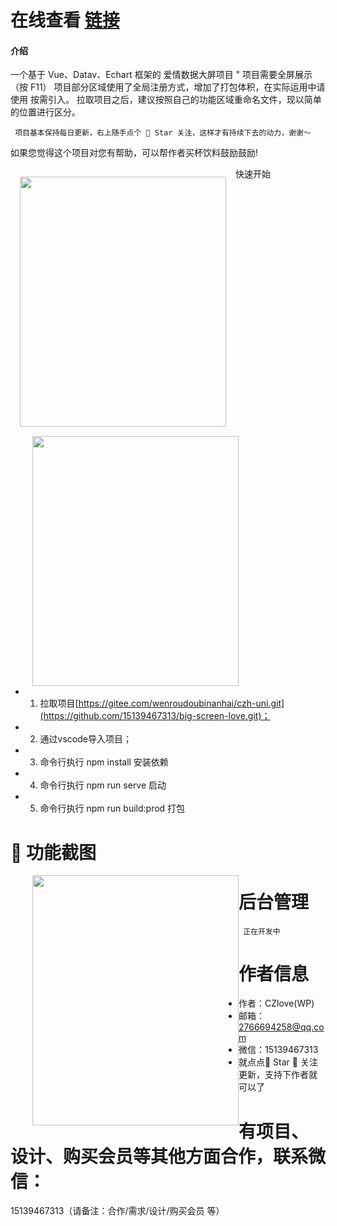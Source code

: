 # 在线查看 [链接](https://znunwm.top/loveplus/bigscreen/index.html)

#### 介绍
一个基于 Vue、Datav、Echart 框架的 爱情数据大屏项目 "
项目需要全屏展示（按 F11）
项目部分区域使用了全局注册方式，增加了打包体积，在实际运用中请使用 按需引入。
拉取项目之后，建议按照自己的功能区域重命名文件，现以简单的位置进行区分。

```
 项目基本保持每日更新，右上随手点个 🌟 Star 关注，这样才有持续下去的动力，谢谢～

```

如果您觉得这个项目对您有帮助，可以帮作者买杯饮料鼓励鼓励!

<img src="https://znunwm.top/upload/2023/04/%E5%BE%AE%E4%BF%A1%E5%9B%BE%E7%89%87_20230402163414.jpg" width = "330" height="400" style="float:left; margin: 15px;"/>
<img src="https://znunwm.top/upload/2023/04/%E5%BE%AE%E4%BF%A1%E5%9B%BE%E7%89%87_20230402161550.jpg" width = "330" height="400" style="float:left; margin-left: 35px;"/>
快速开始

- 1. 拉取项目[https://gitee.com/wenroudoubinanhai/czh-uni.git](https://github.com/15139467313/big-screen-love.git)；
- 2. 通过vscode导入项目；
- 3. 命令行执行 npm install 安装依赖
- 4. 命令行执行 npm run serve 启动
- 5. 命令行执行 npm run  build:prod 打包

# 📃 功能截图
<img src="https://znunwm.top/loveplus/WechatIMG18.jpg" width = "330" height="400" style="float:left; margin-left: 35px;"/>

# 后台管理
```
 正在开发中

```
# 作者信息
- 作者：CZlove(WP)
- 邮箱：2766694258@qq.com
- 微信：15139467313
- 就点点🌟 Star 🌟 关注更新，支持下作者就可以了
# 有项目、设计、购买会员等其他方面合作，联系微信：
15139467313（请备注：合作/需求/设计/购买会员 等）

